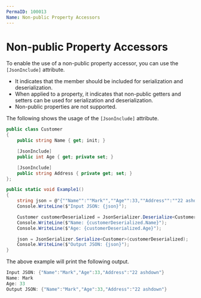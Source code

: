 ```yaml
---
PermaID: 100013
Name: Non-public Property Accessors
---
```


# Non-public Property Accessors

To enable the use of a non-public property accessor, you can use the `[JsonInclude]` attribute.

 - It indicates that the member should be included for serialization and deserialization.
 - When applied to a property, it indicates that non-public getters and setters can be used for serialization and deserialization. 
 - Non-public properties are not supported.

The following shows the usage of the `[JsonInclude]` attribute.


```csharp
public class Customer
{
    public string Name { get; init; }

    [JsonInclude]
    public int Age { get; private set; }

    [JsonInclude]
    public string Address { private get; set; }
};

public static void Example1()
{
    string json = @"{""Name"":""Mark"",""Age"":33,""Address"":""22 ashdown""}";
    Console.WriteLine($"Input JSON: {json}");

    Customer customerDeserialized = JsonSerializer.Deserialize<Customer>(json);
    Console.WriteLine($"Name: {customerDeserialized.Name}");
    Console.WriteLine($"Age: {customerDeserialized.Age}");

    json = JsonSerializer.Serialize<Customer>(customerDeserialized);
    Console.WriteLine($"Output JSON: {json}");
}
```

The above example will print the following output.

```csharp
Input JSON: {"Name":"Mark","Age":33,"Address":"22 ashdown"}
Name: Mark
Age: 33
Output JSON: {"Name":"Mark","Age":33,"Address":"22 ashdown"}
```
